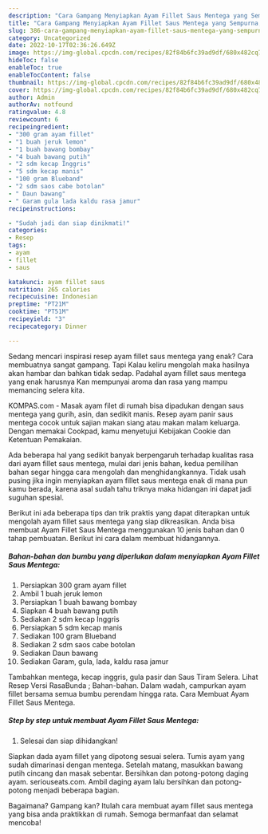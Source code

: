 ```yaml
---
description: "Cara Gampang Menyiapkan Ayam Fillet Saus Mentega yang Sempurna, Buat Buka Puasa}"
title: "Cara Gampang Menyiapkan Ayam Fillet Saus Mentega yang Sempurna, Buat Buka Puasa}"
slug: 386-cara-gampang-menyiapkan-ayam-fillet-saus-mentega-yang-sempurna-buat-buka-puasa
category: Uncategorized
date: 2022-10-17T02:36:26.649Z
image: https://img-global.cpcdn.com/recipes/82f84b6fc39ad9df/680x482cq70/ayam-fillet-saus-mentega-foto-resep-utama.jpg
hideToc: false
enableToc: true
enableTocContent: false
thumbnail: https://img-global.cpcdn.com/recipes/82f84b6fc39ad9df/680x482cq70/ayam-fillet-saus-mentega-foto-resep-utama.jpg
cover: https://img-global.cpcdn.com/recipes/82f84b6fc39ad9df/680x482cq70/ayam-fillet-saus-mentega-foto-resep-utama.jpg
author: Admin
authorAv: notfound
ratingvalue: 4.8
reviewcount: 6
recipeingredient:
- "300 gram ayam fillet"
- "1 buah jeruk lemon"
- "1 buah bawang bombay"
- "4 buah bawang putih"
- "2 sdm kecap Inggris"
- "5 sdm kecap manis"
- "100 gram Blueband"
- "2 sdm saos cabe botolan"
- " Daun bawang"
- " Garam gula lada kaldu rasa jamur"
recipeinstructions:

- "Sudah jadi dan siap dinikmati!"
categories:
- Resep
tags:
- ayam
- fillet
- saus

katakunci: ayam fillet saus 
nutrition: 265 calories
recipecuisine: Indonesian
preptime: "PT21M"
cooktime: "PT51M"
recipeyield: "3"
recipecategory: Dinner

---
```



Sedang mencari inspirasi resep ayam fillet saus mentega yang enak? Cara membuatnya sangat gampang. Tapi Kalau keliru mengolah maka hasilnya akan hambar dan bahkan tidak sedap. Padahal ayam fillet saus mentega yang enak harusnya Kan mempunyai aroma dan rasa yang mampu memancing selera kita.


KOMPAS.com - Masak ayam filet di rumah bisa dipadukan dengan saus mentega yang gurih, asin, dan sedikit manis. Resep ayam panir saus mentega cocok untuk sajian makan siang atau makan malam keluarga. Dengan memakai Cookpad, kamu menyetujui Kebijakan Cookie dan Ketentuan Pemakaian.

Ada beberapa hal yang sedikit banyak berpengaruh terhadap kualitas rasa dari ayam fillet saus mentega, mulai dari jenis bahan, kedua pemilihan bahan segar hingga cara mengolah dan menghidangkannya. Tidak usah pusing jika ingin menyiapkan ayam fillet saus mentega enak di mana pun kamu berada, karena asal sudah tahu triknya maka hidangan ini dapat jadi suguhan spesial.


Berikut ini ada beberapa tips dan trik praktis yang dapat diterapkan untuk mengolah ayam fillet saus mentega yang siap dikreasikan. Anda bisa membuat Ayam Fillet Saus Mentega menggunakan 10 jenis bahan dan 0 tahap pembuatan. Berikut ini cara dalam membuat hidangannya.

<!--inarticleads1-->

##### Bahan-bahan dan bumbu yang diperlukan dalam menyiapkan Ayam Fillet Saus Mentega:

1. Persiapkan 300 gram ayam fillet
1. Ambil 1 buah jeruk lemon
1. Persiapkan 1 buah bawang bombay
1. Siapkan 4 buah bawang putih
1. Sediakan 2 sdm kecap Inggris
1. Persiapkan 5 sdm kecap manis
1. Sediakan 100 gram Blueband
1. Sediakan 2 sdm saos cabe botolan
1. Sediakan  Daun bawang
1. Sediakan  Garam, gula, lada, kaldu rasa jamur


Tambahkan mentega, kecap inggris, gula pasir dan Saus Tiram Selera. Lihat Resep Versi RasaBunda ; Bahan-bahan. Dalam wadah, campurkan ayam fillet bersama semua bumbu perendam hingga rata. Cara Membuat Ayam Fillet Saus Mentega. 

<!--inarticleads2-->

##### Step by step untuk membuat Ayam Fillet Saus Mentega:


1. Selesai dan siap dihidangkan!

Siapkan dada ayam fillet yang dipotong sesuai selera. Tumis ayam yang sudah dimarinasi dengan mentega. Setelah matang, masukkan bawang putih cincang dan masak sebentar. Bersihkan dan potong-potong daging ayam. seriouseats.com. Ambil daging ayam lalu bersihkan dan potong-potong menjadi beberapa bagian. 

Bagaimana? Gampang kan? Itulah cara membuat ayam fillet saus mentega yang bisa anda praktikkan di rumah. Semoga bermanfaat dan selamat mencoba!
